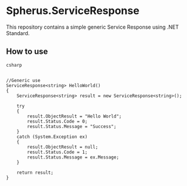 # Spherus.ServiceResponse

This repository contains a simple generic Service Response using .NET Standard.

## How to use

```
csharp


//Generic use
ServiceResponse<string> HelloWorld()
{
	ServiceResponse<string> result = new ServiceResponse<string>();

	try
	{
		result.ObjectResult = "Hello World";
		result.Status.Code = 0;
		result.Status.Message = "Success";
	}
	catch (System.Exception ex)
	{
		result.ObjectResult = null;
		result.Status.Code = 1;
		result.Status.Message = ex.Message;
	}

	return result;
}
```
